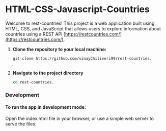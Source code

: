 # HTML-CSS-Javascript-Countries

Welcome to rest-countries! This project is a web application built using HTML, CSS, and JavaScript that allows users to explore information about countries using a REST API [https://restcountries.com/](https://restcountries.com/).


   1. **Clone the repository to your local machine:**
   
      ```bash
      git clone https://github.com/vinayChiliveri99/rest-countries.
   
   2. **Navigate to the project directory**
   
      ```bash
      cd rest-countries.

### Development

#### To run the app in development mode:

Open the index.html file in your browser, or use a simple web server to serve the files.
